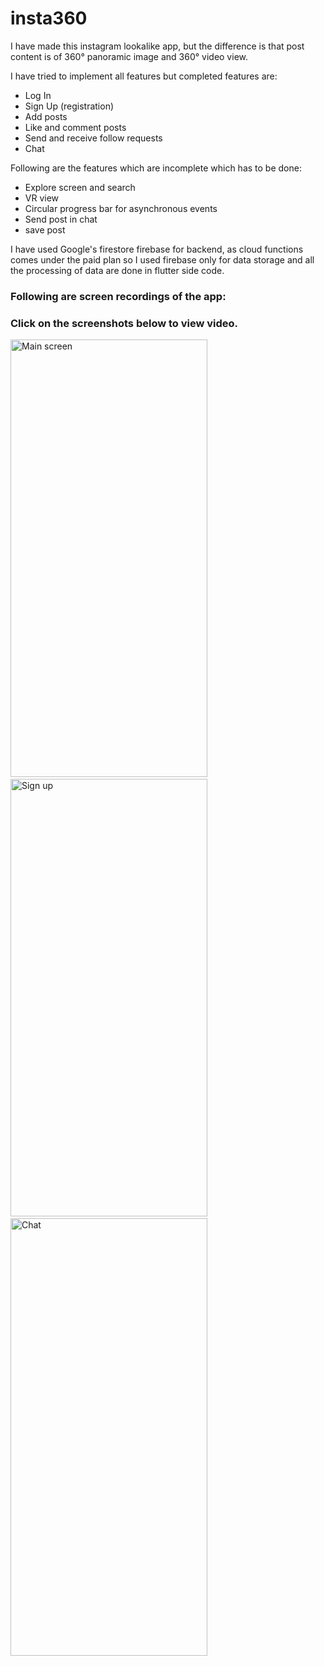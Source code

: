 # insta360

I have made this instagram lookalike app, but the difference is that post content is of 360° panoramic image and 360° video view.

I have tried to implement all features but completed features are:
- Log In
- Sign Up (registration)
- Add posts
- Like and comment posts
- Send and receive follow requests
- Chat


Following are the features which are incomplete which has to be done:
- Explore screen and search
- VR view
- Circular progress bar for asynchronous events
- Send post in chat
- save post

I have used Google's firestore firebase for backend, as cloud functions comes under the paid plan so I used firebase only for data storage and all the processing of data are done in flutter side code.

### Following are screen recordings of the app:
### Click on the screenshots below to view video.



[<img src="https://firebasestorage.googleapis.com/v0/b/ig360-9e6bc.appspot.com/o/github%2FInsta360%2FMain%20screen%20(play).png?alt=media&token=46ee657e-d6d5-4fc2-8caf-7bbaeb11f22e&_gl=1*1h0sfyk*_ga*MTcwMDE5Nzc1NC4xNjczNzc5OTQ0*_ga_CW55HF8NVT*MTY5OTM5Mzk0MS4xMjMuMS4xNjk5Mzk0MDU3LjkuMC4w.png" target="_blank" alt="Main screen" width="315" height="700">](https://drive.google.com/file/d/15bfuewx8UXMsQU_ShDvTW3nvPD4NX6lh/view?usp=sharing)&nbsp;&nbsp;&nbsp;
[<img src="https://firebasestorage.googleapis.com/v0/b/ig360-9e6bc.appspot.com/o/github%2FInsta360%2FSignup%20Screen%20(play).png?alt=media&token=b01dcc94-2a3e-44a9-abaf-5068e5d08952&_gl=1*vwl6w5*_ga*MTcwMDE5Nzc1NC4xNjczNzc5OTQ0*_ga_CW55HF8NVT*MTY5OTM5Mzk0MS4xMjMuMS4xNjk5Mzk0MDk5LjYwLjAuMA...png" target="_blank" alt="Sign up" width="315" height="700">](https://drive.google.com/file/d/1lCKMyv16qIbwrrhO37yf6t5SF5lNZjH0/view?usp=sharing)&nbsp;&nbsp;&nbsp;
[<img src="https://firebasestorage.googleapis.com/v0/b/ig360-9e6bc.appspot.com/o/github%2FInsta360%2FChat%20screen%20(play).png?alt=media&token=6b6c1bba-4580-4f00-9bf3-f81aeeb676e4&_gl=1*1548oky*_ga*MTcwMDE5Nzc1NC4xNjczNzc5OTQ0*_ga_CW55HF8NVT*MTY5OTM5Mzk0MS4xMjMuMS4xNjk5Mzk0MTM0LjI1LjAuMA.." target="_blank" alt="Chat" width="315" height="700">](https://drive.google.com/file/d/1bk86oNu-Ue9mGDl8Zn54IxdK7FZT7JP5/view?usp=sharing)
